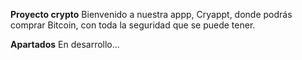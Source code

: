 **Proyecto crypto**
Bienvenido a nuestra appp, Cryappt, donde podrás comprar Bitcoin, con toda
la seguridad que se puede tener.

**Apartados**
En desarrollo...
